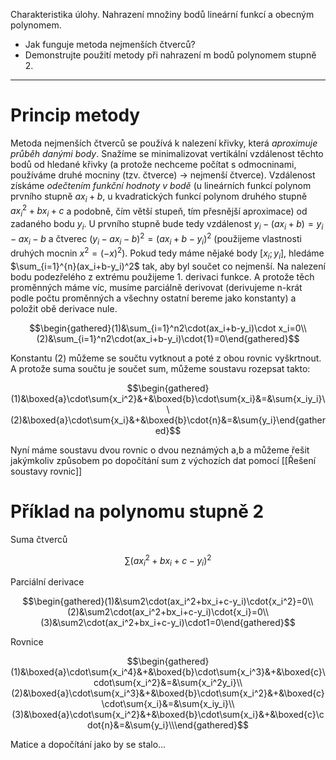 Charakteristika úlohy. Nahrazení množiny bodů lineární funkcí a obecným polynomem.

- Jak funguje metoda nejmenších čtverců?
- Demonstrujte použití metody při nahrazení m bodů polynomem stupně 2.
---
# Princip metody
Metoda nejmenších čtverců se používá k nalezení křivky, která *aproximuje průběh danými body*. Snažíme se minimalizovat vertikální vzdálenost těchto bodů od hledané křivky (a protože nechceme počítat s odmocninami, používáme druhé mocniny (tzv. čtverce) -> nejmenší čtverce). Vzdálenost získáme *odečtením funkční hodnoty v bodě* (u lineárních funkcí polynom prvního stupně $ax_i+b$, u kvadratických funkcí polynom druhého stupně $ax_i^2+bx_i+c$ a podobně, čím větší stupeň, tím přesnější aproximace) od zadaného bodu $y_i$. U prvního stupně bude tedy vzdálenost $y_i-(ax_i+b)=y_i-ax_i-b$ a čtverec $(y_i-ax_i-b)^2=(ax_i+b-y_i)^2$ (použijeme vlastnosti druhých mocnin $x^2=(-x)^2$). 
Pokud tedy máme nějaké body $[x_i;y_i]$, hledáme $\sum_{i=1}^{n}(ax_i+b-y_i)^2$ tak, aby byl součet co nejmenší. Na nalezení bodu podezřelého z extrému použijeme 1. derivaci funkce. A protože těch proměnných máme víc, musíme parciálně derivovat (derivujeme n-krát podle počtu proměnných a všechny ostatní bereme jako konstanty) a položit obě derivace nule.

$$\begin{gathered}(1)&\sum_{i=1}^n2\cdot(ax_i+b-y_i)\cdot x_i=0\\(2)&\sum_{i=1}^n2\cdot(ax_i+b-y_i)\cdot{1}=0\end{gathered}$$

Konstantu (2) můžeme se součtu vytknout a poté z obou rovnic vyškrtnout. A protože suma součtu je součet sum, můžeme soustavu rozepsat takto:

$$\begin{gathered}(1)&\boxed{a}\cdot\sum{x_i^2}&+&\boxed{b}\cdot\sum{x_i}&=&\sum{x_iy_i}\\(2)&\boxed{a}\cdot\sum{x_i}&+&\boxed{b}\cdot{n}&=&\sum{y_i}\end{gathered}$$

Nyní máme soustavu dvou rovnic o dvou neznámých a,b a můžeme řešit jakýmkoliv způsobem po dopočítání sum z výchozích dat pomocí [[Řešení soustavy rovnic]]
# Příklad na polynomu stupně 2
Suma čtverců

$$\sum(ax_i^2+bx_i+c-y_i)^2$$

Parciální derivace

$$\begin{gathered}(1)&\sum2\cdot(ax_i^2+bx_i+c-y_i)\cdot{x_i^2}=0\\(2)&\sum2\cdot(ax_i^2+bx_i+c-y_i)\cdot{x_i}=0\\(3)&\sum2\cdot(ax_i^2+bx_i+c-y_i)\cdot1=0\end{gathered}$$


Rovnice

$$\begin{gathered}(1)&\boxed{a}\cdot\sum{x_i^4}&+&\boxed{b}\cdot\sum{x_i^3}&+&\boxed{c}\cdot\sum{x_i^2}&=&\sum{x_i^2y_i}\\(2)&\boxed{a}\cdot\sum{x_i^3}&+&\boxed{b}\cdot\sum{x_i^2}&+&\boxed{c}\cdot\sum{x_i}&=&\sum{x_iy_i}\\(3)&\boxed{a}\cdot\sum{x_i^2}&+&\boxed{b}\cdot\sum{x_i}&+&\boxed{c}\cdot{n}&=&\sum{y_i}\\\end{gathered}$$

Matice a dopočítání jako by se stalo...